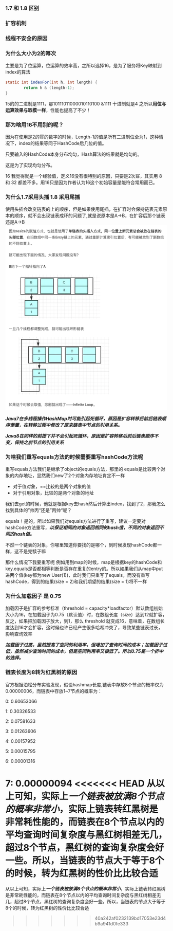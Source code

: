 
### 1.7 和 1.8 区别
### 扩容机制
### 线程不安全的原因
### 为什么大小为2的幂次
主要是为了位运算，位运算的效率高，之所以选择16，是为了服务将Key映射到index的算法
```java
static int indexFor(int h, int length) {
        return h & (length-1);
}
```
15的的二进制是1111，那10111011000010110100 &1111 十进制就是4
之所以**用位与运算效果与取模一样**，性能也提高了不少！

### 那为啥用16不用别的呢？
因为在使用是2的幂的数字的时候，Length-1的值是所有二进制位全为1，这种情况下，index的结果等同于HashCode后几位的值。

只要输入的HashCode本身分布均匀，Hash算法的结果就是均匀的。

这是为了实现均匀分布。

16 我觉得就是一个经验值，定义16没有很特别的原因，只要是2次幂，其实用 8 和 32 都差不多。用16只是因为作者认为16这个初始容量是能符合常用而已。



### 为什么1.7采用头插 1.8 采用尾插

使用头插会改变链表的上的顺序，但是如果使用尾插，在扩容时会保持链表元素原本的顺序，就不会出现链表成环的问题了,就是说原本是A->B，在扩容后那个链表还是A->B
![扩容](./images/3481626745051_.pic_hd.jpg)

***Java7在多线程操作HashMap时可能引起死循环，原因是扩容转移后前后链表顺序倒置，在转移过程中修改了原来链表中节点的引用关系。***

***Java8在同样的前提下并不会引起死循环，原因是扩容转移后前后链表顺序不变，保持之前节点的引用关系***


### 为啥我们重写equals方法的时候需要重写hashCode方法呢
重写equals方法我们是继承了object的equals方法，那里的 equals是比较两个对象的内存地址，显然我们new了2个对象内存地址肯定不一样

- 对于值对象，==比较的是两个对象的值
- 对于引用对象，比较的是两个对象的地址

我们去get的时候，他就是根据key去hash然后计算出index，找到了2，那我怎么找到具体的”帅丙“还是”丙帅“呢？

equals！是的，所以如果我们对equals方法进行了重写，建议一定要对hashCode方法重写，***以保证相同的对象返回相同的hash值，不同的对象返回不同的hash值。***

不然一个链表的对象，你哪里知道你要找的是哪个，到时候发现hashCode都一样，这不是完犊子嘛

那什么情况下我要重写呢
例如用到map的时候，map是根据key的hashCode和key.equals是否都相等判断是否存在重复的entry的。所以如果我们从map中put进两个值(key都为new User(1))，此时我们只重写了equals，而没有重写hashCode，得到的结果(size = 2)和我们期望的结果(size = 1)将不一样


### 为什么加载因子 是 0.75
加载因子是扩容的参考标准（threshold = capacity*loadfactor）默认数组初始大小为16，在加载因子为0.75（默认值）时，在数组长度（size）达到12就扩容，反之，如果把加载因子放大，到1，那么 threshold 就变成16，意味着，在数组长度达到16才会扩容，这时候也许已经产生很多哈希冲突了，导致某些链表过长，影响查询效率  

***加载因子过高，虽然提高了空间的利用率，但增加了查询时间的成本；加载因子过低，虽然减少查询时间的成本，但是空间利用率又很低了。所以0.75是一个折中的选择。***

###  链表长度为8转为红黑树的原因
官方根据泊松分布实验发现，假设hashmap长度,链表中存放8个节点的概率仅为0.00000006，而链表中存放1~7节点的概率为：

0: 0.60653066

1: 0.30326533

2: 0.07581633

3: 0.01263606

4: 0.00157952

5: 0.00015795

6: 0.00001316

7: 0.00000094
<<<<<<< HEAD
从以上可知，实际上***一个链表被放满8个节点的概率非常小***，实际上链表转红黑树是非常耗性能的，而链表在8个节点以内的平均查询时间复杂度与黑红树相差无几，超过8个节点，黑红树的查询复杂度会好一些。所以，当链表的节点大于等于8个的时候，转为红黑树的性价比比较合适
=======
从以上可知，实际上***一个链表被放满8个节点的概率非常小***，实际上链表转红黑树是非常耗性能的，而链表在8个节点以内的平均查询时间复杂度与黑红树相差无几，超过8个节点，黑红树的查询复杂度会好一些。所以，当链表的节点大于等于8个的时候，转为红黑树的性价比比较合适
>>>>>>> 40a242af0232139bd17053e23d4b9a941d0fe333
